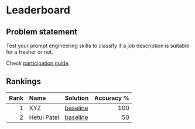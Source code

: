 # Leaderboard

## Problem statement

Test your prompt engineering skills to classify if a job description is suitable
for a fresher or not. 

Check [participation guide](how_to_participate.md).

## Rankings

<center>

<!-- leader-board-begins -->
|   Rank | Name        | Solution                                                                                                         |   Accuracy % |
|-------:|:------------|:-----------------------------------------------------------------------------------------------------------------|-------------:|
|      1 | XYZ         | [baseline](https://github.com/infocusp/llm_seminar_series/blob/main/session_2/challenge/submissions/baseline.py) |          100 |
|      2 | Hetul Patel | [baseline](https://github.com/infocusp/llm_seminar_series/blob/main/session_2/challenge/submissions/baseline.py) |           50 |
<!-- leader-board-ends -->

</center>